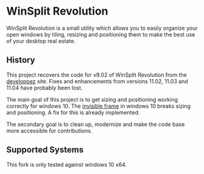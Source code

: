 # WinSplit Revolution

WinSplit Revolution is a small utility which allows you to easily organize your
open windows by tiling, resizing and positioning them to make the best use of
your desktop real estate.

## History

This project recovers the code for v9.02 of WinSplit Revolution from the
[developpez](http://projets.developpez.com/projects/winsplit-revolution/) site.
Fixes and enhancements from versions 11.02, 11.03 and 11.04 have probably been
lost.

The main goal of this project is to get sizing and positioning working correctly
for windows 10. The [invisible frame](https://github.com/Maximus5/ConEmu/issues/284#issuecomment-257339519)
in windows 10 breaks sizing and positioning. A fix for this is already
implemented.

The secondary goal is to clean up, modernize and make the code base more
accessible for contributions.

## Supported Systems

This fork is only tested against windows 10 x64.
